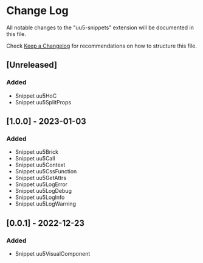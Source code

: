 # Change Log

All notable changes to the "uu5-snippets" extension will be documented in this file.

Check [Keep a Changelog](http://keepachangelog.com/) for recommendations on how to structure this file.

## [Unreleased]

### Added

- Snippet uu5HoC
- Snippet uu5SplitProps

## [1.0.0] - 2023-01-03

### Added

- Snippet uu5Brick
- Snippet uu5Call
- Snippet uu5Context
- Snippet uu5CssFunction
- Snippet uu5GetAttrs
- Snippet uu5LogError
- Snippet uu5LogDebug
- Snippet uu5LogInfo
- Snippet uu5LogWarning

## [0.0.1] - 2022-12-23

### Added

- Snippet uu5VisualComponent
